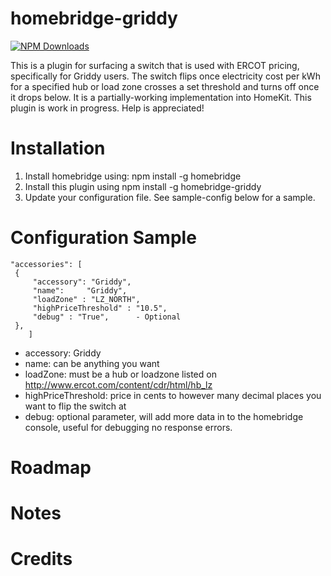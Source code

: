 # homebridge-griddy

[![NPM Downloads](https://img.shields.io/npm/dm/homebridge-dht.svg?style=flat)](https://npmjs.org/package/homebridge-griddy)

This is a plugin for surfacing a switch that is used with ERCOT pricing, specifically for Griddy users.
The switch flips once electricity cost per kWh for a specified hub or load zone crosses a set threshold and turns off once it drops below.
It is a partially-working implementation into HomeKit. This plugin is work in progress. Help is appreciated!

# Installation

1. Install homebridge using: npm install -g homebridge <br>
2. Install this plugin using npm install -g homebridge-griddy
3. Update your configuration file. See sample-config below for a sample.

# Configuration Sample

```
"accessories": [
 {
     "accessory": "Griddy",
     "name":     "Griddy",
     "loadZone" : "LZ_NORTH",
     "highPriceThreshold" : "10.5",
     "debug" : "True",      - Optional
 },
    ]
```

- accessory: Griddy
- name: can be anything you want
- loadZone: must be a hub or loadzone listed on http://www.ercot.com/content/cdr/html/hb_lz
- highPriceThreshold: price in cents to however many decimal places you want to flip the switch at
- debug: optional parameter, will add more data in to the homebridge console, useful for debugging no response errors.

# Roadmap



# Notes



# Credits

